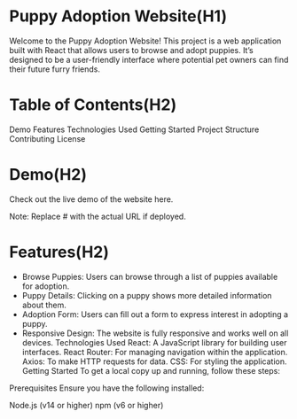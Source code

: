 # Puppy Adoption Website(H1)
Welcome to the Puppy Adoption Website! This project is a web application built with React that allows users to browse and adopt puppies. It’s designed to be a user-friendly interface where potential pet owners can find their future furry friends.

# Table of Contents(H2)
Demo
Features
Technologies Used
Getting Started
Project Structure
Contributing
License
# Demo(H2)
Check out the live demo of the website here.

Note: Replace # with the actual URL if deployed.

# Features(H2)
* Browse Puppies: Users can browse through a list of puppies available for adoption.
* Puppy Details: Clicking on a puppy shows more detailed information about them.
* Adoption Form: Users can fill out a form to express interest in adopting a puppy.
* Responsive Design: The website is fully responsive and works well on all devices.
Technologies Used
React: A JavaScript library for building user interfaces.
React Router: For managing navigation within the application.
Axios: To make HTTP requests for data.
CSS: For styling the application.
Getting Started
To get a local copy up and running, follow these steps:

Prerequisites
Ensure you have the following installed:

Node.js (v14 or higher)
npm (v6 or higher)
